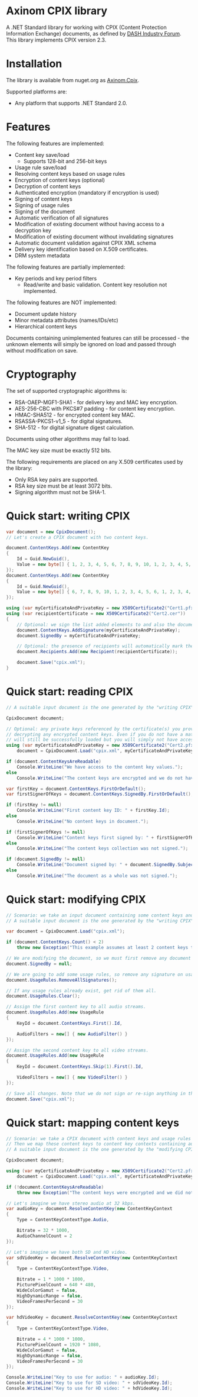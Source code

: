 Axinom CPIX library
===================

A .NET Standard library for working with CPIX (Content Protection Information Exchange) documents, as defined by [DASH Industry Forum](http://dashif.org/guidelines/). This library implements CPIX version 2.3.

Installation
============

The library is available from nuget.org as [Axinom.Cpix](https://www.nuget.org/packages/Axinom.Cpix/).

Supported platforms are:

* Any platform that supports .NET Standard 2.0.

Features
========

The following features are implemented:

* Content key save/load
	* Supports 128-bit and 256-bit keys
* Usage rule save/load
* Resolving content keys based on usage rules
* Encryption of content keys (optional)
* Decryption of content keys
* Authenticated encryption (mandatory if encryption is used)
* Signing of content keys
* Signing of usage rules
* Signing of the document
* Automatic verification of all signatures
* Modification of existing document without having access to a decryption key
* Modification of existing document without invalidating signatures
* Automatic document validation against CPIX XML schema
* Delivery key identification based on X.509 certificates.
* DRM system metadata

The following features are partially implemented:

* Key periods and key period filters
	* Read/write and basic validation. Content key resolution not implemented.

The following features are NOT implemented:

* Document update history
* Minor metadata attributes (names/IDs/etc)
* Hierarchical content keys

Documents containing unimplemented features can still be processed - the unknown elements will simply be ignored on load and passed through without modification on save.

Cryptography
============

The set of supported cryptographic algorithms is:

* RSA-OAEP-MGF1-SHA1 - for delivery key and MAC key encryption.
* AES-256-CBC with PKCS#7 padding - for content key encryption.
* HMAC-SHA512 - for encrypted content key MAC.
* RSASSA-PKCS1-v1_5 - for digital signatures.
* SHA-512 - for digital signature digest calculation.

Documents using other algorithms may fail to load.

The MAC key size must be exactly 512 bits.

The following requirements are placed on any X.509 certificates used by the library:

* Only RSA key pairs are supported.
* RSA key size must be at least 3072 bits.
* Signing algorithm must not be SHA-1.

Quick start: writing CPIX
=========================

```C#
var document = new CpixDocument();
// Let's create a CPIX document with two content keys.

document.ContentKeys.Add(new ContentKey
{
	Id = Guid.NewGuid(),
	Value = new byte[] { 1, 2, 3, 4, 5, 6, 7, 8, 9, 10, 1, 2, 3, 4, 5, 6 }
});
document.ContentKeys.Add(new ContentKey
{
	Id = Guid.NewGuid(),
	Value = new byte[] { 6, 7, 8, 9, 10, 1, 2, 3, 4, 5, 6, 1, 2, 3, 4, 5 }
});

using (var myCertificateAndPrivateKey = new X509Certificate2("Cert1.pfx", "Cert1"))
using (var recipientCertificate = new X509Certificate2("Cert2.cer"))
{
	// Optional: we sign the list added elements to and also the document as a whole.
	document.ContentKeys.AddSignature(myCertificateAndPrivateKey);
	document.SignedBy = myCertificateAndPrivateKey;

	// Optional: the presence of recipients will automatically mark the content keys to be encrypted on save.
	document.Recipients.Add(new Recipient(recipientCertificate));

	document.Save("cpix.xml");
}
```

Quick start: reading CPIX
=========================

```C#
// A suitable input document is the one generated by the "writing CPIX" quick start example.

CpixDocument document;

// Optional: any private keys referenced by the certificate(s) you provide to Load() will be used for
// decrypting any encrypted content keys. Even if you do not have a matching private key, the document
// will still be successfully loaded but you will simply not have access to the values of the content keys.
using (var myCertificateAndPrivateKey = new X509Certificate2("Cert2.pfx", "Cert2"))
	document = CpixDocument.Load("cpix.xml", myCertificateAndPrivateKey);

if (document.ContentKeysAreReadable)
	Console.WriteLine("We have access to the content key values.");
else
	Console.WriteLine("The content keys are encrypted and we do not have a delivery key.");

var firstKey = document.ContentKeys.FirstOrDefault();
var firstSignerOfKeys = document.ContentKeys.SignedBy.FirstOrDefault();

if (firstKey != null)
	Console.WriteLine("First content key ID: " + firstKey.Id);
else
	Console.WriteLine("No content keys in document.");

if (firstSignerOfKeys != null)
	Console.WriteLine("Content keys first signed by: " + firstSignerOfKeys.SubjectName.Format(false));
else
	Console.WriteLine("The content keys collection was not signed.");

if (document.SignedBy != null)
	Console.WriteLine("Document signed by: " + document.SignedBy.SubjectName.Format(false));
else
	Console.WriteLine("The document as a whole was not signed.");
```

Quick start: modifying CPIX
=========================

```C#
// Scenario: we take an input document containing some content keys and define usage rules for those keys.
// A suitable input document is the one generated by the "writing CPIX" quick start example.

var document = CpixDocument.Load("cpix.xml");

if (document.ContentKeys.Count() < 2)
	throw new Exception("This example assumes at least 2 content keys to be present in the CPIX document.");

// We are modifying the document, so we must first remove any document signature.
document.SignedBy = null;

// We are going to add some usage rules, so remove any signature on usage rules.
document.UsageRules.RemoveAllSignatures();

// If any usage rules already exist, get rid of them all.
document.UsageRules.Clear();

// Assign the first content key to all audio streams.
document.UsageRules.Add(new UsageRule
{
	KeyId = document.ContentKeys.First().Id,

	AudioFilters = new[] { new AudioFilter() }
});

// Assign the second content key to all video streams.
document.UsageRules.Add(new UsageRule
{
	KeyId = document.ContentKeys.Skip(1).First().Id,

	VideoFilters = new[] { new VideoFilter() }
});

// Save all changes. Note that we do not sign or re-sign anything in this example (although we could).
document.Save("cpix.xml");
```

Quick start: mapping content keys
=================================

```C#
// Scenario: we take a CPIX document with content keys and usage rules for audio and video.
// Then we map these content keys to content key contexts containing audio and video that we want to encrypt.
// A suitable input document is the one generated by the "modifying CPIX" quick start example.

CpixDocument document;

using (var myCertificateAndPrivateKey = new X509Certificate2("Cert2.pfx", "Cert2"))
	document = CpixDocument.Load("cpix.xml", myCertificateAndPrivateKey);

if (!document.ContentKeysAreReadable)
	throw new Exception("The content keys were encrypted and we did not have a delivery key.");

// Let's imagine we have stereo audio at 32 kbps.
var audioKey = document.ResolveContentKey(new ContentKeyContext
{
	Type = ContentKeyContextType.Audio,

	Bitrate = 32 * 1000,
	AudioChannelCount = 2
});

// Let's imagine we have both SD and HD video.
var sdVideoKey = document.ResolveContentKey(new ContentKeyContext
{
	Type = ContentKeyContextType.Video,

	Bitrate = 1 * 1000 * 1000,
	PicturePixelCount = 640 * 480,
	WideColorGamut = false,
	HighDynamicRange = false,
	VideoFramesPerSecond = 30
});

var hdVideoKey = document.ResolveContentKey(new ContentKeyContext
{
	Type = ContentKeyContextType.Video,

	Bitrate = 4 * 1000 * 1000,
	PicturePixelCount = 1920 * 1080,
	WideColorGamut = false,
	HighDynamicRange = false,
	VideoFramesPerSecond = 30
});

Console.WriteLine("Key to use for audio: " + audioKey.Id);
Console.WriteLine("Key to use for SD video: " + sdVideoKey.Id);
Console.WriteLine("Key to use for HD video: " + hdVideoKey.Id);
```
